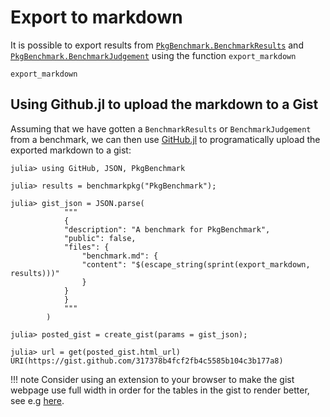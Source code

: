# Export to markdown

It is possible to export results from [`PkgBenchmark.BenchmarkResults`](@ref) and  [`PkgBenchmark.BenchmarkJudgement`](@ref)  using the function `export_markdown`

```@docs
export_markdown
```

## Using Github.jl to upload the markdown to a Gist

Assuming that we have gotten a `BenchmarkResults` or `BenchmarkJudgement` from a benchmark, we can then use [GitHub.jl](https://github.com/JuliaWeb/GitHub.jl) to programatically upload the exported markdown to a gist:

```julia-repl
julia> using GitHub, JSON, PkgBenchmark

julia> results = benchmarkpkg("PkgBenchmark");

julia> gist_json = JSON.parse(
            """
            {
            "description": "A benchmark for PkgBenchmark",
            "public": false,
            "files": {
                "benchmark.md": {
                "content": "$(escape_string(sprint(export_markdown, results)))"
                }
            }
            }
            """
        )

julia> posted_gist = create_gist(params = gist_json);

julia> url = get(posted_gist.html_url)
URI(https://gist.github.com/317378b4fcf2fb4c5585b104c3b177a8)
```

!!! note
    Consider using an extension to your browser to make the gist webpage use full width in order for the tables
    in the gist to render better, see e.g [here](https://github.com/mdo/github-wide).